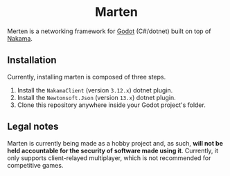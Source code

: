 <div align="center">

# Marten

</div>

Merten is a networking framework for [Godot](https://godotengine.org/) (C#/dotnet) built on top of [Nakama](https://heroiclabs.com/nakama/).

## Installation

Currently, installing marten is composed of three steps.

1. Install the `NakamaClient` (version `3.12.x`) dotnet plugin. 
1. Install the `Newtonsoft.Json` (version `13.x`) dotnet plugin. 
3. Clone this repository anywhere inside your Godot project's folder.

## Legal notes

Marten is currently being made as a hobby project and, as such, **will not be held accountable for the security of software made using it**. Currently, it only supports client-relayed multiplayer, which is not recommended for competitive games.